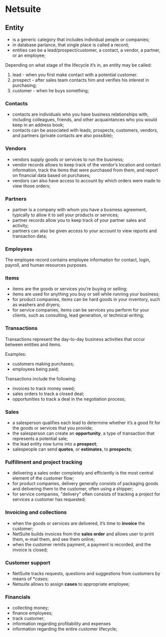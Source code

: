 # Netsuite

## Entity

- is a generic category that includes individual people or companies; 
- in database parlance, that single place is called a record;
- entities can be a lead/prospect/customer, a contact, a vendor, a partner, or an employee;

Depending on what stage of the lifecycle it’s in, an entity may be called:

1. lead - when you first make contact with a potential customer.
2. prospect - after sales team contacts him and verifies his interest in purchasing;
3. customer - when he buys something;

### Contacts

- contacts are individuals who you have business relationships with, including colleagues, friends, and other acquaintances who you would keep in an address book;
- contacts can be associated with leads, prospects, customers, vendors, and partners (private contacts are also possible);

### Vendors

- vendors supply goods or services to run the business; 
- vendor records allows to keep track of the vendor’s location and contact information, track the items that were purchased from them, and report on financial data based on purchases; 
- vendors can also have access to account by which orders were made to view those orders;

### Partners

- partner is a company with whom you have a business agreement, typically to allow it to sell your products or services;
- partner records allow you to keep track of your partner sales and activity; 
- partners can also be given access to your account to view reports and transaction data;

### Employees

The employee record contains employee information for contact, login, payroll, and human resources purposes.

### Items

- items are the goods or services you’re buying or selling; 
- items are used for anything you buy or sell while running your business;
- for product companies, items can be hard goods in your inventory, such as washers and dryers;
- for service companies, items can be services you perform for your clients, such as consulting, lead generation, or technical writing;

### Transactions

Transactions represent the day-to-day business activities that occur between entities and items.

Examples:

- customers making purchases; 
- employees being paid;

Transactions include the following:

- invoices to track money owed;
- sales orders to track a closed deal;
- opportunities to track a deal in the negotiation process;

### Sales

- a salesperson qualifies each lead to determine whether it’s a good fit for the goods or services that you provide; 
- the salesperson can create an **opportunity**, a type of transaction that represents a potential sale; 
- the lead entity now turns into a **prospect**;
- salespeople can send **quotes**, or **estimates**, to **prospects**;

### Fulfillment and project tracking

- delivering a sales order completely and efficiently is the most central element of the customer flow;
- for product companies, delivery generally consists of packaging goods and delivering them to the customer, often using a shipper;
- for service companies, "delivery" often consists of tracking a project for services a customer has requested;

### Invoicing and collections

- when the goods or services are delivered, it’s time to **invoice** the customer;
- NetSuite builds invoices from the **sales order** and allows user to print them, e-mail them, and see them online;
- when the customer remits payment, a payment is recorded, and the invoice is closed;

### Customer support

- NetSuite tracks requests, questions and suggestions from customers by means of **cases*;
- Netsuite allows to assign **cases** to appropriate employee;

### Financials

- collecting money; 
- finance employees; 
- track customer;
- information regarding profitability and expenses
- information regarding the entire customer lifecycle;